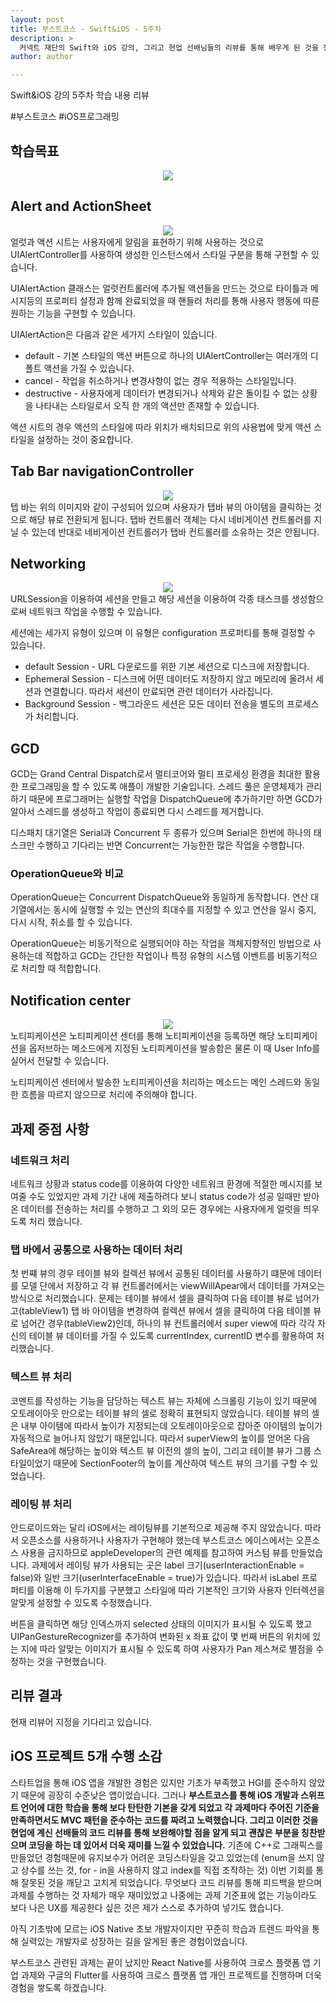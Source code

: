 ```yaml
---
layout: post
title: 부스트코스 - Swift&iOS - 5주차
description: >
  커넥트 재단의 Swift와 iOS 강의, 그리고 현업 선배님들의 리뷰를 통해 배우게 된 것을 정리하기 위한 포스팅 입니다.
author: author

---
```


Swift&iOS 강의 5주차 학습 내용 리뷰

\#부스트코스 \#iOS프로그래밍

## 학습목표
<center>
<img src="https://sungwon-choi-29.github.io/assets/img/blog/boostcourse_5.png"/>
</center>

## Alert and ActionSheet
<center>
<img src="https://sungwon-choi-29.github.io/assets/img/blog/boostcourse_5_1.png"/>
</center>
얼럿과 액션 시트는 사용자에게 알림을 표현하기 위해 사용하는 것으로 UIAlertController를 사용하여 생성한 인스턴스에서 스타일 구분을 통해 구현할 수 있습니다.

UIAlertAction 클래스는 얼럿컨트롤러에 추가될 액션들을 만드는 것으로 타이틀과 메시지등의 프로퍼티 설정과 함께 완료되었을 때 핸들러 처리를 통해 사용자 행동에 따른 원하는 기능을 구현할 수 있습니다.

UIAlertAction은 다음과 같은 세가지 스타일이 있습니다.

* default - 기본 스타일의 액션 버튼으로 하나의 UIAlertController는 여러개의 디폴트 액션을 가질 수 있습니다.
* cancel - 작업을 취소하거나 변경사항이 없는 경우 적용하는 스타일입니다.
* destructive - 사용자에게 데이터가 변경되거나 삭제와 같은 돌이킬 수 없는 상황을 나타내는 스타일로서 오직 한 개의 액션만 존재할 수 있습니다.

액션 시트의 경우 액션의 스타일에 따라 위치가 배치되므로 위의 사용법에 맞게 액션 스타일을 설정하는 것이 중요합니다.

## Tab Bar navigationController
<center>
<img src="https://sungwon-choi-29.github.io/assets/img/blog/boostcourse_5_2.png"/>
</center>
텝 바는 위의 이미지와 같이 구성되어 있으며 사용자가 탭바 뷰의 아이템을 클릭하는 것으로 해당 뷰로 전환되게 됩니다. 탭바 컨트롤러 객체는 다시 네비게이션 컨트롤러를 지닐 수 있는데 반대로 네비게이션 컨트롤러가 탭바 컨트롤러를 소유하는 것은 안됩니다.

## Networking
<center>
<img src="https://sungwon-choi-29.github.io/assets/img/blog/boostcourse_5_2.png"/>
</center>
URLSession을 이용하여 세션을 만들고 해당 세션을 이용하여 각종 태스크를 생성함으로써 네트워크 작업을 수행할 수 있습니다.

세션에는 세가지 유형이 있으며 이 유형은 configuration 프로퍼티를 통해 결정할 수 있습니다.
* default Session - URL 다운로드를 위한 기본 세션으로 디스크에 저장합니다.
* Ephemeral Session - 디스크에 어떤 데이터도 저장하지 않고 메모리에 올려서 세션과 연결합니다. 따라서 세션이 만료되면 관련 데이터가 사라집니다.
* Background Session - 백그라운드 세션은 모든 데이터 전송을 별도의 프로세스가 처리합니다.

## GCD
GCD는 Grand Central Dispatch로서 멀티코어와 멀티 프로세싱 환경을 최대한 활용한 프로그래밍을 할 수 있도록 애플이 개발한 기술입니다. 스레드 풀은 운영체제가 관리하기 때문에 프로그래머는 실행할 작업을 DispatchQueue에 추가하기만 하면 GCD가 알아서 스레드를 생성하고 작업이 종료되면 다시 스레드를 제거합니다.

디스패치 대기열은 Serial과 Concurrent 두 종류가 있으며 Serial은 한번에 하나의 태스크만 수행하고 기다리는 반면 Concurrent는 가능한한 많은 작업을 수행합니다.
### OperationQueue와 비교
OperationQueue는 Concurrent DispatchQueue와 동일하게 동작합니다. 연산 대기열에서는 동시에 실행할 수 있는 연산의 최대수를 지정할 수 있고 연산을 일시 중지, 다시 시작, 취소를 할 수 있습니다.

OperationQueue는 비동기적으로 실행되어야 하는 작업을 객체지향적인 방법으로 사용하는데 적합하고 GCD는 간단한 작업이나 특정 유형의 시스템 이벤트를 비동기적으로 처리할 때 적합합니다.

## Notification center
<center>
<img src="https://sungwon-choi-29.github.io/assets/img/blog/boostcourse_5_4.png"/>
</center>
노티피케이션은 노티피케이션 센터를 통해 노티피케이션을 등록하면 해당 노티피케이션을 옵저브하는 메소드에게 지정된 노티피케이션을 발송함은 물론 이 때 User Info를 실어서 전달할 수 있습니다.

노티피케이션 센터에서 발송한 노티피케이션을 처리하는 메소드는 메인 스레드와 동일한 흐름을 따르지 않으므로 처리에 주의해야 합니다.

## 과제 중점 사항

### 네트워크 처리
네트워크 상황과 status code를 이용하여 다양한 네트워크 환경에 적절한 메시지를 보여줄 수도 있었지만 과제 기간 내에 제출하려다 보니 status code가 성공 일때만 받아온 데이터를 전송하는 처리를 수행하고 그 외의 모든 경우에는 사용자에게 얼럿을 띄우도록 처리 했습니다.

### 탭 바에서 공통으로 사용하는 데이터 처리
첫 번쨰 뷰의 경우 테이블 뷰와 컬렉션 뷰에서 공통된 데이터를 사용하기 떄문에 데이터를 모델 단에서 저장하고 각 뷰 컨트롤러에서는 viewWillApear에서 데이터를 가져오는 방식으로 처리했습니다. 문제는 테이블 뷰에서 셀을 클릭하여 다음 테이블 뷰로 넘어가고(tableView1) 탭 바 아이템을 변경하여 컬렉션 뷰에서 셀을 클릭하여 다음 테이블 뷰로 넘어간 경우(tableView2)인데, 하나의 뷰 컨트롤러에서 super view에 따라 각각 자신의 테이블 뷰 데이터를 가질 수 있도록 currentIndex, currentID 변수를 활용하여 처리했습니다.

### 텍스트 뷰 처리
코멘트를 작성하는 기능을 담당하는 텍스트 뷰는 자체에 스크롤링 기능이 있기 때문에 오토레이아웃 만으로는 테이블 뷰의 셀로 정확히 표현되지 않았습니다. 테이블 뷰의 셀은 내부 아이템에 따라서 높이가 지정되는데 오토레이아웃으로 잡아준 아이템의 높이가 자동적으로 늘어나지 않았기 때문입니다. 따라서 superView의 높이를 얻어온 다음 SafeArea에 해당하는 높이와 텍스트 뷰 이전의 셀의 높이, 그리고 테이블 뷰가 그룹 스타일이었기 때문에 SectionFooter의 높이를 계산하여 텍스트 뷰의 크기를 구할 수 있었습니다.

### 레이팅 뷰 처리
안드로이드와는 달리 iOS에서는 레이팅뷰를 기본적으로 제공해 주지 않았습니다. 따라서 오픈소스를 사용하거나 사용자가 구현해야 했는데 부스트코스 에이스에서는 오픈소스 사용을 금지하므로 appleDeveloper의 관련 예제를 참고하여 커스텀 뷰를 만들었습니다. 과제에서 레이팅 뷰가 사용되는 곳은 label 크기(userInteractionEnable = false)와 일반 크기(userInterfaceEnable = true)가 있습니다. 따라서 isLabel 프로퍼티를 이용해 이 두가지를 구분했고 스타일에 따라 기본적인 크기와 사용자 인터렉션을 알맞게 설정할 수 있도록 수정했습니다.

버튼을 클릭하면 해당 인덱스까지 selected 상태의 이미지가 표시될 수 있도록 했고 UIPanGestureRecognizer를 추가하여 변화된 x 좌표 값이 몇 번째 버튼의 위치에 있는 지에 따라 알맞는 이미지가 표시될 수 있도록 하여 사용자가 Pan 제스쳐로 별점을 수정하는 것을 구현했습니다.

## 리뷰 결과
현재 리뷰어 지정을 기다리고 있습니다.

## iOS 프로젝트 5개 수행 소감
스타트업을 통해 iOS 앱을 개발한 경험은 있지만 기초가 부족했고 HGI를 준수하지 않았기 때문에 굉장히 수준낮은 앱이었습니다. 그러나 <b>부스트코스를 통해 iOS 개발과 스위프트 언어에 대한 학습을 통해 보다 탄탄한 기본을 갖게 되었고 각 과제마다 주어진 기준을 만족하면서도 MVC 패턴을 준수하는 코드를 짜려고 노력했습니다. 그리고 이러한 것을 현업에 계신 선배들의 코드 리뷰를 통해 보완해야할 점을 알게 되고 괜찮은 부분을 칭찬받으며 코딩을 하는 데 있어서 더욱 재미를 느낄 수 있었습니다.</b> 기존에 C++로 그래픽스를 만들었던 경험때문에 유지보수가 어려운 코딩스타일을 갖고 있었는데 (enum을 쓰지 않고 상수를 쓰는 것, for - in을 사용하지 않고 index를 직접 조작하는 것) 이번 기회를 통해 잘못된 것을 깨닫고 고치게 되었습니다. 무엇보다 코드 리뷰를 통해 피드백을 받으며 과제를 수행하는 것 자체가 매우 재미있었고 나중에는 과제 기준표에 없는 기능이라도 보다 나은 UX를 제공한다 싶은 것은 제가 스스로 추가하여 넣기도 했습니다.

아직 기초밖에 모르는 iOS Native 초보 개발자이지만 꾸준히 학습과 트렌드 파악을 통해 실력있는 개발자로 성장하는 길을 알게된 좋은 경험이었습니다.

부스트코스 관련된 과제는 끝이 났지만 React Native를 사용하여 크로스 플랫폼 앱 기업 과제와 구글의 Flutter를 사용하여 크로스 플랫폼 앱 개인 프로젝트를 진행하며 더욱 경험을 쌓도록 하겠습니다.
